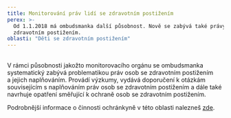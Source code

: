 ```yaml
---
title: Monitorování práv lidí se zdravotním postižením
perex: >-
  Od 1.1.2018 má ombudsmanka další působnost. Nově se zabývá také právy osob se
  zdravotním postižením.
oblasti: "Děti se zdravotním postižením"
---
```


<p><br />V&nbsp;rámci působnosti jakožto monitorovacího orgánu se ombudsmanka systematický zabývá problematikou práv osob se zdravotním postižením a&nbsp;jejich naplňováním. Provádí výzkumy, vydává doporučení k&nbsp;otázkám souvisejícím s&nbsp;naplňováním práv osob se zdravotním postižením a&nbsp;dále také navrhuje opatření směřující k&nbsp;ochraně osob se zdravotním postižením.</p><p>Podrobnější informace o činnosti ochránkyně v této oblasti nalezneš <a href="https://www.ochrance.cz/monitorovani-prav-lidi-se-zdravotnim-postizenim/" target="_blank">zde</a>.</p></div>
